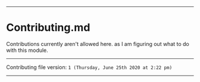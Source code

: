 
***

# Contributing.md

Contributions currently aren't allowed here. as I am figuring out what to do with this module.

***

Contributing file version: `1 (Thursday, June 25th 2020 at 2:22 pm)`

***
